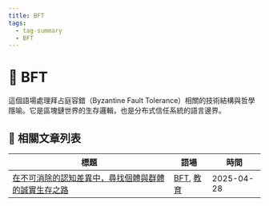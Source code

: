 ```yaml
---
title: BFT
tags:
  - tag-summary
  - BFT
---
```


# 🔐 BFT

這個語場處理拜占庭容錯（Byzantine Fault Tolerance）相關的技術結構與哲學隱喻。它是區塊鏈世界的生存邏輯，也是分布式信任系統的語言邊界。

## 📑 相關文章列表

| 標題 | 語場 | 時間 |
|------|------------|--------|
| [在不可消除的認知差異中，尋找個體與群體的誠實生存之路](/conversation/在不可消除的認知差異中，尋找個體與群體的誠實生存之路.md) | [BFT](/tags/BFT.md), [教育](/tags/教育.md) | 2025-04-28 |
